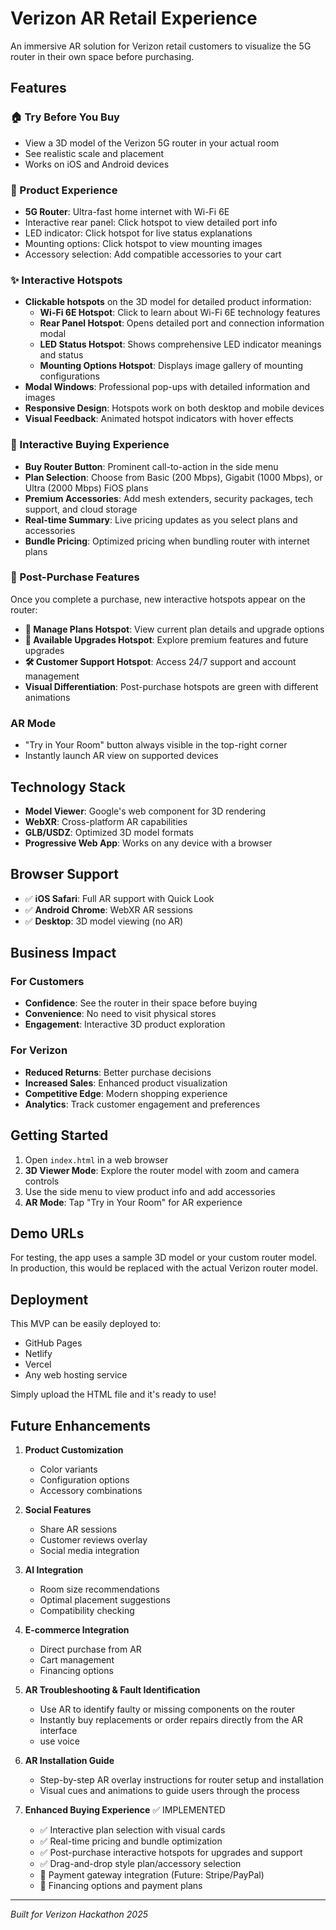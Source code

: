 # Verizon AR Retail Experience

An immersive AR solution for Verizon retail customers to visualize the 5G router in their own space before purchasing.

## Features

### 🏠 Try Before You Buy
- View a 3D model of the Verizon 5G router in your actual room
- See realistic scale and placement
- Works on iOS and Android devices

### 📡 Product Experience
- **5G Router**: Ultra-fast home internet with Wi-Fi 6E
- Interactive rear panel: Click hotspot to view detailed port info
- LED indicator: Click hotspot for live status explanations
- Mounting options: Click hotspot to view mounting images
- Accessory selection: Add compatible accessories to your cart

### ✨ Interactive Hotspots
- **Clickable hotspots** on the 3D model for detailed product information:
  - **Wi-Fi 6E Hotspot**: Click to learn about Wi-Fi 6E technology features
  - **Rear Panel Hotspot**: Opens detailed port and connection information modal
  - **LED Status Hotspot**: Shows comprehensive LED indicator meanings and status
  - **Mounting Options Hotspot**: Displays image gallery of mounting configurations
- **Modal Windows**: Professional pop-ups with detailed information and images
- **Responsive Design**: Hotspots work on both desktop and mobile devices
- **Visual Feedback**: Animated hotspot indicators with hover effects

### 🛒 Interactive Buying Experience
- **Buy Router Button**: Prominent call-to-action in the side menu
- **Plan Selection**: Choose from Basic (200 Mbps), Gigabit (1000 Mbps), or Ultra (2000 Mbps) FiOS plans
- **Premium Accessories**: Add mesh extenders, security packages, tech support, and cloud storage
- **Real-time Summary**: Live pricing updates as you select plans and accessories
- **Bundle Pricing**: Optimized pricing when bundling router with internet plans

### 🎯 Post-Purchase Features
Once you complete a purchase, new interactive hotspots appear on the router:
- **🔄 Manage Plans Hotspot**: View current plan details and upgrade options
- **🚀 Available Upgrades Hotspot**: Explore premium features and future upgrades
- **🛠️ Customer Support Hotspot**: Access 24/7 support and account management
- **Visual Differentiation**: Post-purchase hotspots are green with different animations

### AR Mode
- "Try in Your Room" button always visible in the top-right corner
- Instantly launch AR view on supported devices

## Technology Stack

- **Model Viewer**: Google's web component for 3D rendering
- **WebXR**: Cross-platform AR capabilities
- **GLB/USDZ**: Optimized 3D model formats
- **Progressive Web App**: Works on any device with a browser

## Browser Support

- ✅ **iOS Safari**: Full AR support with Quick Look
- ✅ **Android Chrome**: WebXR AR sessions
- ✅ **Desktop**: 3D model viewing (no AR)

## Business Impact

### For Customers
- **Confidence**: See the router in their space before buying
- **Convenience**: No need to visit physical stores
- **Engagement**: Interactive 3D product exploration

### For Verizon
- **Reduced Returns**: Better purchase decisions
- **Increased Sales**: Enhanced product visualization
- **Competitive Edge**: Modern shopping experience
- **Analytics**: Track customer engagement and preferences

## Getting Started

1. Open `index.html` in a web browser
2. **3D Viewer Mode**: Explore the router model with zoom and camera controls
3. Use the side menu to view product info and add accessories
4. **AR Mode**: Tap "Try in Your Room" for AR experience

## Demo URLs

For testing, the app uses a sample 3D model or your custom router model. In production, this would be replaced with the actual Verizon router model.

## Deployment

This MVP can be easily deployed to:
- GitHub Pages
- Netlify
- Vercel
- Any web hosting service

Simply upload the HTML file and it's ready to use!

## Future Enhancements

1. **Product Customization**
   - Color variants
   - Configuration options
   - Accessory combinations

2. **Social Features**
   - Share AR sessions
   - Customer reviews overlay
   - Social media integration

3. **AI Integration**
   - Room size recommendations
   - Optimal placement suggestions
   - Compatibility checking

4. **E-commerce Integration**
   - Direct purchase from AR
   - Cart management
   - Financing options

5. **AR Troubleshooting & Fault Identification**
   - Use AR to identify faulty or missing components on the router
   - Instantly buy replacements or order repairs directly from the AR interface
   - use voice

6. **AR Installation Guide**
   - Step-by-step AR overlay instructions for router setup and installation
   - Visual cues and animations to guide users through the process
7. **Enhanced Buying Experience** ✅ IMPLEMENTED
   - ✅ Interactive plan selection with visual cards
   - ✅ Real-time pricing and bundle optimization  
   - ✅ Post-purchase interactive hotspots for upgrades and support
   - ✅ Drag-and-drop style plan/accessory selection
   - 🔄 Payment gateway integration (Future: Stripe/PayPal)
   - 🔄 Financing options and payment plans
---

*Built for Verizon Hackathon 2025*
